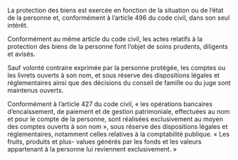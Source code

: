 La protection des biens est exercée en fonction de la situation ou de l’état de la personne et, conformément à l’article 496 du code civil, dans son seul intérêt.
<br/>

Conformément au même article du code civil, les actes relatifs à la protection des biens de la personne font l’objet de soins prudents, diligents et avisés.
<br/>

Sauf volonté contraire exprimée par la personne protégée, les comptes ou les livrets ouverts à son nom, et sous réserve des dispositions légales et réglementaires ainsi que des décisions du conseil de famille ou du juge sont maintenus ouverts.

Conformément à l’article 427 du code civil, « les opérations bancaires d’encaissement, de paiement et de gestion patrimoniale, effectuées au nom et pour le compte de la personne, sont réalisées exclusivement au moyen des comptes ouverts à son nom », sous réserve des dispositions légales et réglementaires, notamment celles relatives à la comptabilité publique. « Les fruits, produits et plus- values générés par les fonds et les valeurs appartenant à la personne lui reviennent exclusivement. »
